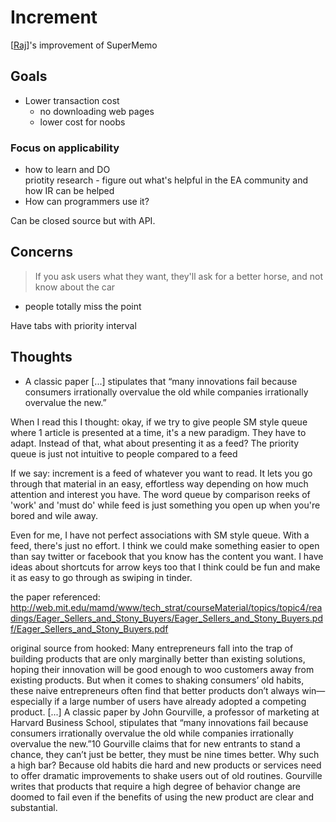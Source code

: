 # Increment

[[Raj]]'s improvement of SuperMemo

## Goals
- Lower transaction cost
    - no downloading web pages
    - lower cost for noobs
### Focus on applicability
  - how to learn and DO   
    priotity research
        - figure out what's helpful in the EA community and how IR can be helped
  - How can programmers use it?


Can be closed source but with API.



## Concerns
> If you ask users what they want, they'll ask for a better horse, and not know about the car
- people totally miss the point

Have tabs with priority interval



## Thoughts
- A classic paper [...] stipulates that “many innovations fail
because consumers irrationally overvalue the old while companies
irrationally overvalue the new.”

When I read this I thought: okay, if we try to give people SM style queue where 1 article is presented at a time, it's a new paradigm. They have to adapt.
Instead of that, what about presenting it as a feed? The priority queue is just not intuitive to people compared to a feed

If we say: increment is a feed of whatever you want to read. It lets you go through that material in an easy, effortless way depending on how much attention and interest you have.
The word queue by comparison reeks of 'work' and 'must do' while feed is just something you open up when you're bored and wile away.

Even for me, I have not perfect associations with SM style queue. With a feed, there's just no effort. I think we could make something easier to open than say twitter or facebook that you know has the content you want. I have ideas about shortcuts for arrow keys too that I think could be fun and make it as easy to go through as swiping in tinder. 


the paper referenced: http://web.mit.edu/mamd/www/tech_strat/courseMaterial/topics/topic4/readings/Eager_Sellers_and_Stony_Buyers/Eager_Sellers_and_Stony_Buyers.pdf/Eager_Sellers_and_Stony_Buyers.pdf



original source from hooked:
Many entrepreneurs fall into the trap of building products that are
only marginally better than existing solutions, hoping their innovation
will be good enough to woo customers away from existing products.
But when it comes to shaking consumers’ old habits, these naive
entrepreneurs often find that better products don’t always win—
especially if a large number of users have already adopted a
competing product.
[...] A classic paper by John Gourville, a professor of marketing at
Harvard Business School, stipulates that “many innovations fail
because consumers irrationally overvalue the old while companies
irrationally overvalue the new.”10
Gourville claims that for new entrants to stand a chance, they
can’t just be better, they must be nine times better. Why such a high
bar? Because old habits die hard and new products or services need
to offer dramatic improvements to shake users out of old routines.
Gourville writes that products that require a high degree of behavior
change are doomed to fail even if the benefits of using the new
product are clear and substantial.






[//begin]: # "Autogenerated link references for markdown compatibility"
[Raj]: Raj "Raj"
[//end]: # "Autogenerated link references"
